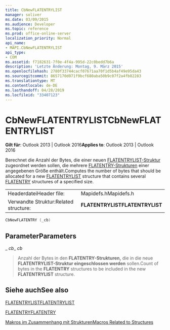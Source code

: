 ```yaml
---
title: CbNewFLATENTRYLIST
manager: soliver
ms.date: 03/09/2015
ms.audience: Developer
ms.topic: reference
ms.prod: office-online-server
localization_priority: Normal
api_name:
- MAPI.CbNewFLATENTRYLIST
api_type:
- COM
ms.assetid: f7182631-7f0e-4f4a-995d-22c0bedd7b6a
description: 'Letzte Änderung: Montag, 9. März 2015'
ms.openlocfilehash: 2780f33744cacf07671aa70f1d5b4af49e95da43
ms.sourcegitcommit: 8657170d071f9bcf680aba50b9c07f2a4fb82283
ms.translationtype: MT
ms.contentlocale: de-DE
ms.lasthandoff: 04/28/2019
ms.locfileid: "33407123"
---
```

# <a name="cbnewflatentrylist"></a><span data-ttu-id="f0e16-103">CbNewFLATENTRYLIST</span><span class="sxs-lookup"><span data-stu-id="f0e16-103">CbNewFLATENTRYLIST</span></span>

  
  
<span data-ttu-id="f0e16-104">**Gilt für**: Outlook 2013 | Outlook 2016</span><span class="sxs-lookup"><span data-stu-id="f0e16-104">**Applies to**: Outlook 2013 | Outlook 2016</span></span> 
  
<span data-ttu-id="f0e16-105">Berechnet die Anzahl der Bytes, die einer neuen [FLATENTRYLIST-Struktur](flatentrylist.md) zugeordnet werden sollen, die mehrere [FLATENTRY-Strukturen](flatentry.md) einer angegebenen Größe enthält.</span><span class="sxs-lookup"><span data-stu-id="f0e16-105">Computes the number of bytes that should be allocated for a new [FLATENTRYLIST](flatentrylist.md) structure that contains several [FLATENTRY](flatentry.md) structures of a specified size.</span></span> 
  
|||
|:-----|:-----|
|<span data-ttu-id="f0e16-106">Headerdatei</span><span class="sxs-lookup"><span data-stu-id="f0e16-106">Header file:</span></span>  <br/> |<span data-ttu-id="f0e16-107">Mapidefs.h</span><span class="sxs-lookup"><span data-stu-id="f0e16-107">Mapidefs.h</span></span>  <br/> |
|<span data-ttu-id="f0e16-108">Verwandte Struktur:</span><span class="sxs-lookup"><span data-stu-id="f0e16-108">Related structure:</span></span>  <br/> |<span data-ttu-id="f0e16-109">**FLATENTRYLIST**</span><span class="sxs-lookup"><span data-stu-id="f0e16-109">**FLATENTRYLIST**</span></span> <br/> |
   
```cpp
CbNewFLATENTRY (_cb)
```

## <a name="parameters"></a><span data-ttu-id="f0e16-110">Parameter</span><span class="sxs-lookup"><span data-stu-id="f0e16-110">Parameters</span></span>

 <span data-ttu-id="f0e16-111">_ _cb_</span><span class="sxs-lookup"><span data-stu-id="f0e16-111">_ _cb_</span></span>
  
> <span data-ttu-id="f0e16-112">Anzahl der Bytes in den **FLATENTRY-Strukturen,** die in die neue **FLATENTRYLIST-Struktur eingeschlossen werden** sollen.</span><span class="sxs-lookup"><span data-stu-id="f0e16-112">Count of bytes in the **FLATENTRY** structures to be included in the new **FLATENTRYLIST** structure.</span></span> 
    
## <a name="see-also"></a><span data-ttu-id="f0e16-113">Siehe auch</span><span class="sxs-lookup"><span data-stu-id="f0e16-113">See also</span></span>



[<span data-ttu-id="f0e16-114">FLATENTRYLIST</span><span class="sxs-lookup"><span data-stu-id="f0e16-114">FLATENTRYLIST</span></span>](flatentrylist.md)
  
[<span data-ttu-id="f0e16-115">FLATENTRY</span><span class="sxs-lookup"><span data-stu-id="f0e16-115">FLATENTRY</span></span>](flatentry.md)


[<span data-ttu-id="f0e16-116">Makros im Zusammenhang mit Strukturen</span><span class="sxs-lookup"><span data-stu-id="f0e16-116">Macros Related to Structures</span></span>](macros-related-to-structures.md)

